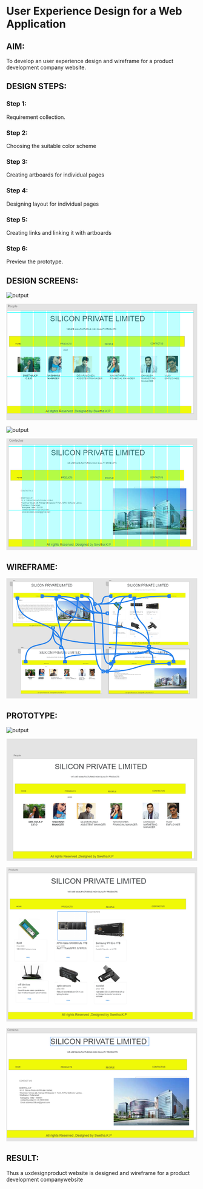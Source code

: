 # User Experience Design for a Web Application
## AIM:
To develop an user experience design and wireframe for a product development company website.

## DESIGN STEPS:
### Step 1: 
Requirement collection.
### Step 2:
Choosing the suitable color scheme
### Step 3:
Creating artboards for individual pages
### Step 4:
Designing layout for individual pages
### Step 5:
Creating links and linking it with artboards
### Step 6:
Preview the prototype.

## DESIGN SCREENS:
![output](./static/img/homes1.PNG)

![output](./static/img/people3.PNG)

![output](./static/img/product2.PNG)

![output](./static/img/contactus4.PNG)




## WIREFRAME:
![output](./static/img/link5.PNG)



## PROTOTYPE:
![output](./static/img/homess.PNG)

![output](./static/img/peoples.PNG)

![output](./static/img/products.PNG)

![output](./static/img/contactus.PNG)




## RESULT:
 Thus a uxdesignproduct website is designed and wireframe for a product development companywebsite